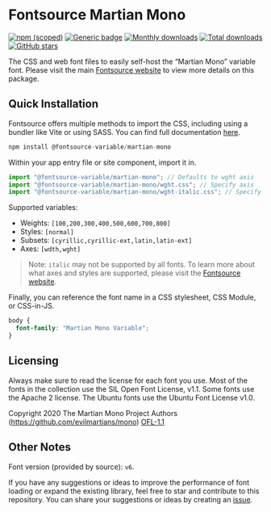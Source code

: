 # Fontsource Martian Mono

[![npm (scoped)](https://img.shields.io/npm/v/@fontsource-variable/martian-mono?color=brightgreen)](https://www.npmjs.com/package/@fontsource-variable/martian-mono) [![Generic badge](https://img.shields.io/badge/fontsource-passing-brightgreen)](https://github.com/fontsource/fontsource) [![Monthly downloads](https://badgen.net/npm/dm/@fontsource-variable/martian-mono)](https://github.com/fontsource/fontsource) [![Total downloads](https://badgen.net/npm/dt/@fontsource-variable/martian-mono)](https://github.com/fontsource/fontsource) [![GitHub stars](https://img.shields.io/github/stars/fontsource/fontsource.svg?style=social&label=Star)](https://github.com/fontsource/fontsource/stargazers)

The CSS and web font files to easily self-host the “Martian Mono” variable font. Please visit the main [Fontsource website](https://fontsource.org/fonts/martian-mono) to view more details on this package.

## Quick Installation

Fontsource offers multiple methods to import the CSS, including using a bundler like Vite or using SASS. You can find full documentation [here](https://fontsource.org/docs/getting-started/introduction).

```javascript
npm install @fontsource-variable/martian-mono
```

Within your app entry file or site component, import it in.

```javascript
import "@fontsource-variable/martian-mono"; // Defaults to wght axis
import "@fontsource-variable/martian-mono/wght.css"; // Specify axis
import "@fontsource-variable/martian-mono/wght-italic.css"; // Specify axis and style
```

Supported variables:
- Weights: `[100,200,300,400,500,600,700,800]`
- Styles: `[normal]`
- Subsets: `[cyrillic,cyrillic-ext,latin,latin-ext]`
- Axes: `[wdth,wght]`

> Note: `italic` may not be supported by all fonts. To learn more about what axes and styles are supported, please visit the [Fontsource website](https://fontsource.org/fonts/martian-mono).

Finally, you can reference the font name in a CSS stylesheet, CSS Module, or CSS-in-JS.

```css
body {
  font-family: "Martian Mono Variable";
}
```

## Licensing
Always make sure to read the license for each font you use. Most of the fonts in the collection use the SIL Open Font License, v1.1. Some fonts use the Apache 2 license. The Ubuntu fonts use the Ubuntu Font License v1.0.

Copyright 2020 The Martian Mono Project Authors (https://github.com/evilmartians/mono)
[OFL-1.1](https://openfontlicense.org)

## Other Notes
Font version (provided by source): `v6`.

If you have any suggestions or ideas to improve the performance of font loading or expand the existing library, feel free to star and contribute to this repository. You can share your suggestions or ideas by creating an [issue](https://github.com/fontsource/fontsource/issues).